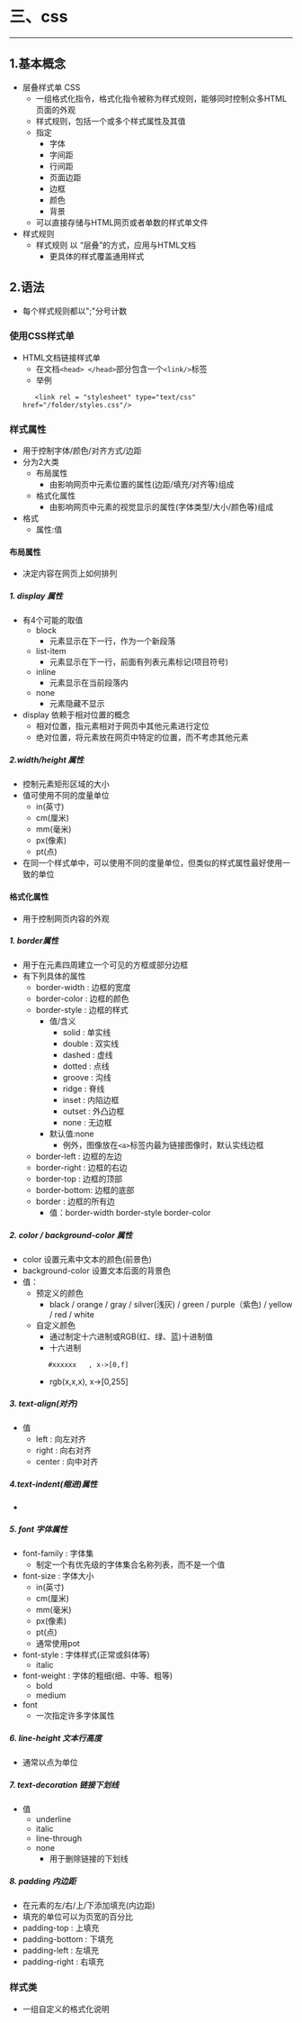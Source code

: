 <!--
                 file : css.md
        creation date : 27-03-2017 19:31
           created by : Hubert Li
        last modified : Mon 03 Apr 2017 11:56:43 AM CST
            copyright : 2015-2019 by Hubert Li
                             Strictly Confidential
                             All rights reserved.
                       No part of this hardware description, either
                       material or conceptual may be copied or distributed,
                       transmitted, transcribed, stored in a retrieval system
                       or translated into any human or computer language in
                       any form by any means, electronic, mechanical, manual
                       or otherwise, or disclosed to third parties without
                       the express written permission of Hubert Li
-->


# 三、css
------------

## 1.基本概念
* 层叠样式单 CSS
   * 一组格式化指令，格式化指令被称为样式规则，能够同时控制众多HTML页面的外观
   * 样式规则，包括一个或多个样式属性及其值 
   * 指定
      * 字体
      * 字间距
      * 行间距
      * 页面边距
      * 边框
      * 颜色
      * 背景
   * 可以直接存储与HTML网页或者单数的样式单文件
* 样式规则
   * 样式规则 以 “层叠”的方式，应用与HTML文档
      * 更具体的样式覆盖通用样式

## 2.语法
* 每个样式规则都以";"分号计数

### 使用CSS样式单
* HTML文档链接样式单
   * 在文档```<head> </head>```部分包含一个```<link/>```标签
   * 举例
   ```
      <link rel = "stylesheet" type="text/css" href="/folder/styles.css"/>
   ```

### 样式属性
* 用于控制字体/颜色/对齐方式/边距
* 分为2大类
   * 布局属性
      * 由影响网页中元素位置的属性(边距/填充/对齐等)组成
   * 格式化属性
      * 由影响网页中元素的视觉显示的属性(字体类型/大小/颜色等)组成
* 格式
   * 属性:值

#### 布局属性
* 决定内容在网页上如何排列

##### 1. display 属性
* 有4个可能的取值
   * block
      * 元素显示在下一行，作为一个新段落
   * list-item
      * 元素显示在下一行，前面有列表元素标记(项目符号)
   * inline
      * 元素显示在当前段落内
   * none
      * 元素隐藏不显示
* display 依赖于相对位置的概念
   * 相对位置，指元素相对于网页中其他元素进行定位
   * 绝对位置，将元素放在网页中特定的位置，而不考虑其他元素

##### 2.width/height 属性
* 控制元素矩形区域的大小
* 值可使用不同的度量单位
   * in(英寸)
   * cm(厘米)
   * mm(毫米)
   * px(像素)
   * pt(点)
* 在同一个样式单中，可以使用不同的度量单位，但类似的样式属性最好使用一致的单位

#### 格式化属性
* 用于控制网页内容的外观

##### 1. border属性
* 用于在元素四周建立一个可见的方框或部分边框
* 有下列具体的属性
   * border-width : 边框的宽度
   * border-color : 边框的颜色
   * border-style : 边框的样式
      * 值/含义
         * solid  : 单实线
         * double : 双实线
         * dashed : 虚线
         * dotted : 点线
         * groove : 沟线
         * ridge  : 脊线
         * inset  : 内陷边框
         * outset : 外凸边框
         * none   : 无边框
      * 默认值:none
         * 例外，图像放在```<a>```标签内最为链接图像时，默认实线边框
   * border-left  : 边框的左边
   * border-right : 边框的右边
   * border-top   : 边框的顶部
   * border-bottom: 边框的底部
   * border       : 边框的所有边
      * 值：border-width border-style border-color

##### 2. color / background-color 属性
* color 设置元素中文本的颜色(前景色)
* background-color 设置文本后面的背景色
* 值：
   * 预定义的颜色
      * black / orange / gray / silver(浅灰) / green / purple（紫色) / yellow / red / white 
   * 自定义颜色
      * 通过制定十六进制或RGB(红、绿、蓝)十进制值
      * 十六进制 
      ```
         #xxxxxx   , x->[0,f]
      ```
      * rgb(x,x,x), x->[0,255]
      
##### 3. text-align(对齐)
* 值
   * left   : 向左对齐
   * right  : 向右对齐
   * center : 向中对齐

##### 4.text-indent(缩进)属性
* 

##### 5. font 字体属性
* font-family  : 字体集
   * 制定一个有优先级的字体集合名称列表，而不是一个值
* font-size    : 字体大小
   * in(英寸)
   * cm(厘米)
   * mm(毫米)
   * px(像素)
   * pt(点)
   * 通常使用pot 
* font-style   : 字体样式(正常或斜体等)
   * italic
* font-weight  : 字体的粗细(细、中等、粗等)
   * bold
   * medium
* font
   * 一次指定许多字体属性

##### 6. line-height 文本行高度
* 通常以点为单位

##### 7. text-decoration 链接下划线
* 值
   * underline
   * italic
   * line-through
   * none
      * 用于删除链接的下划线

##### 8. padding 内边距
* 在元素的左/右/上/下添加填充(内边距)
* 填充的单位可以为页宽的百分比
* padding-top     : 上填充
* padding-bottom  : 下填充
* padding-left    : 左填充
* padding-right   : 右填充


### 样式类
* 一组自定义的格式化说明


